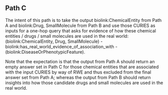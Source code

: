 
## Path C

The intent of this path is to take the output biolink:ChemicalEntity from Path A and biolink:Drug, SmallMolecule from Path B and use those CURIES as inputs for a one-hop query that asks for evidence of how these chemical entities / drugs / small molecules are used in the real world: (biolink:ChemicalEntity, Drug, SmallMolecule) - biolink:has_real_world_evidence_of_association_with - (biolink:DiseaseOrPhenotypicFeature).

Note that the expectation is that the output from Path A should return an empty answer set in Path C for those chemical entities that are associated with the input CURIES by way of RWE and thus excluded from the final answer set from Path A; whereas the output from Path B should return insights into how those candidate drugs and small molecules are used in the real world.
